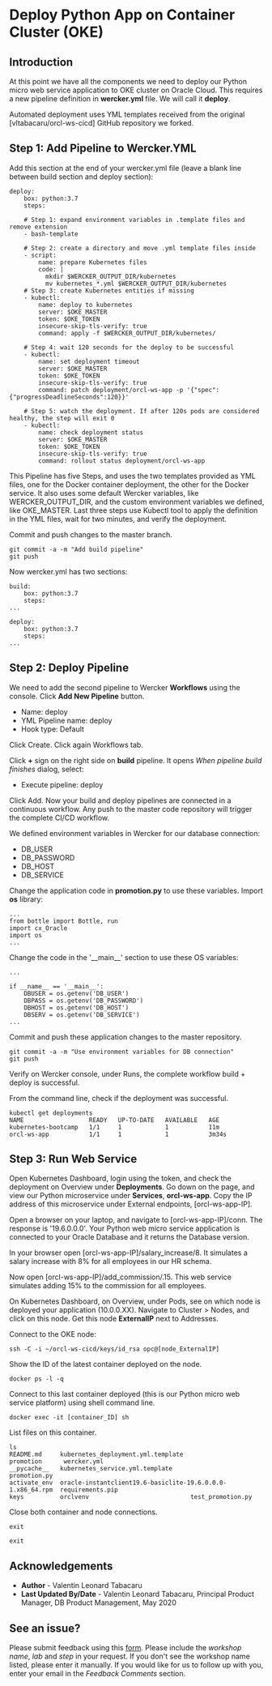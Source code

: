 # Deploy Python App on Container Cluster (OKE)

## Introduction

At this point we have all the components we need to deploy our Python micro web service application to OKE cluster on Oracle Cloud. This requires a new pipeline definition in **wercker.yml** file. We will call it **deploy**.

Automated deployment uses YML templates received from the original [vltabacaru/orcl-ws-cicd] GitHub repository we forked.

## Step 1: Add Pipeline to Wercker.YML

Add this section at the end of your wercker.yml file (leave a blank line between build section and deploy section):

````
deploy:
    box: python:3.7
    steps:

    # Step 1: expand environment variables in .template files and remove extension
    - bash-template

    # Step 2: create a directory and move .yml template files inside
    - script:
        name: prepare Kubernetes files
        code: |
          mkdir $WERCKER_OUTPUT_DIR/kubernetes
          mv kubernetes_*.yml $WERCKER_OUTPUT_DIR/kubernetes
    # Step 3: create Kubernetes entities if missing
    - kubectl:
        name: deploy to kubernetes
        server: $OKE_MASTER
        token: $OKE_TOKEN
        insecure-skip-tls-verify: true
        command: apply -f $WERCKER_OUTPUT_DIR/kubernetes/

    # Step 4: wait 120 seconds for the deploy to be successful
    - kubectl:
        name: set deployment timeout
        server: $OKE_MASTER
        token: $OKE_TOKEN
        insecure-skip-tls-verify: true
        command: patch deployment/orcl-ws-app -p '{"spec":{"progressDeadlineSeconds":120}}'

    # Step 5: watch the deployment. If after 120s pods are considered healthy, the step will exit 0
    - kubectl:
        name: check deployment status
        server: $OKE_MASTER
        token: $OKE_TOKEN
        insecure-skip-tls-verify: true
        command: rollout status deployment/orcl-ws-app
````

This Pipeline has five Steps, and uses the two templates provided as YML files, one for the Docker container deployment, the other for the Docker service. It also uses some default Wercker variables, like WERCKER_OUTPUT_DIR, and the custom environment variables we defined, like OKE_MASTER. Last three steps use Kubectl tool to apply the definition in the YML files, wait for two minutes, and verify the deployment.

Commit and push changes to the master branch.

````
git commit -a -m "Add build pipeline"
git push
````

Now wercker.yml has two sections:

````
build:
    box: python:3.7
    steps:
...

deploy:
    box: python:3.7
    steps:
...
````

## Step 2: Deploy Pipeline

We need to add the second pipeline to Wercker **Workflows** using the console. Click **Add New Pipeline** button.

- Name: deploy
- YML Pipeline name: deploy
- Hook type: Default

Click Create. Click again Workflows tab.

Click **+** sign on the right side on **build** pipeline. It opens *When pipeline build finishes* dialog, select:

- Execute pipeline: deploy

Click Add. Now your build and deploy pipelines are connected in a continuous workflow. Any push to the master code repository will trigger the complete CI/CD workflow.

We defined environment variables in Wercker for our database connection: 

- DB_USER
- DB_PASSWORD
- DB_HOST
- DB_SERVICE

Change the application code in **promotion.py** to use these variables. Import **os** library:

````
...
from bottle import Bottle, run
import cx_Oracle
import os
...
````

Change the code in the '\_\_main__' section to use these OS variables:

````
...

if __name__ == '__main__':
    DBUSER = os.getenv('DB_USER')
    DBPASS = os.getenv('DB_PASSWORD')
    DBHOST = os.getenv('DB_HOST')
    DBSERV = os.getenv('DB_SERVICE')
...
````

Commit and push these application changes to the master repository.

````
git commit -a -m "Use environment variables for DB connection"
git push
````

Verify on Wercker console, under Runs, the complete workflow build + deploy is successful.

From the command line, check if the deployment was successful.

````
kubectl get deployments
NAME                  READY   UP-TO-DATE   AVAILABLE   AGE
kubernetes-bootcamp   1/1     1            1           11m
orcl-ws-app           1/1     1            1           3m34s
````

## Step 3: Run Web Service

Open Kubernetes Dashboard, login using the token, and check the deployment on Overview under **Deployments**. Go down on the page, and view our Python microservice under **Services**, **orcl-ws-app**. Copy the IP address of this microservice under External endpoints, [orcl-ws-app-IP]. 

Open a browser on your laptop, and navigate to [orcl-ws-app-IP]/conn. The response is '19.6.0.0.0'. Your Python web micro service application is connected to your Oracle Database and it returns the Database version.

In your browser open [orcl-ws-app-IP]/salary_increase/8. It simulates a salary increase with 8% for all employees in our HR schema. 

Now open [orcl-ws-app-IP]/add_commission/.15. This web service simulates adding 15% to the commission for all employees. 

On Kubernetes Dashboard, on Overview, under Pods, see on which node is deployed your application (10.0.0.XX). Navigate to Cluster > Nodes, and click on this node. Get this node **ExternalIP** next to Addresses.

Connect to the OKE node:

````
ssh -C -i ~/orcl-ws-cicd/keys/id_rsa opc@[node_ExternalIP]
````

Show the ID of the latest container deployed on the node.

````
docker ps -l -q
````

Connect to this last container deployed (this is our Python micro web service platform) using shell command line.

````
docker exec -it [container_ID] sh
````

List files on this container.

````
ls
README.md     kubernetes_deployment.yml.template			  promotion	     wercker.yml
__pycache__   kubernetes_service.yml.template				  promotion.py
activate_env  oracle-instantclient19.6-basiclite-19.6.0.0.0-1.x86_64.rpm  requirements.pip
keys	      orclvenv							  test_promotion.py
````

Close both container and node connections.

````
exit

exit
````

## Acknowledgements

- **Author** - Valentin Leonard Tabacaru
- **Last Updated By/Date** - Valentin Leonard Tabacaru, Principal Product Manager, DB Product Management, May 2020

## See an issue?
Please submit feedback using this [form](https://apexapps.oracle.com/pls/apex/f?p=133:1:::::P1_FEEDBACK:1). Please include the *workshop name*, *lab* and *step* in your request.  If you don't see the workshop name listed, please enter it manually. If you would like for us to follow up with you, enter your email in the *Feedback Comments* section.

